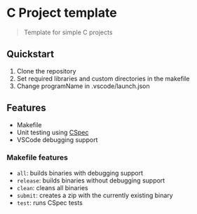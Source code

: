 # C Project template

> Template for simple C projects

## Quickstart

1. Clone the repository
2. Set required libraries and custom directories in the makefile
3. Change programName in .vscode/launch.json

## Features

- Makefile
- Unit testing using [CSpec](https://github.com/mumuki/cspec)
- VSCode debugging support

### Makefile features

- `all`: builds binaries with debugging support
- `release`: builds binaries without debugging support
- `clean`: cleans all binaries
- `submit`: creates a zip with the currently existing binary
- `test`: runs CSpec tests
